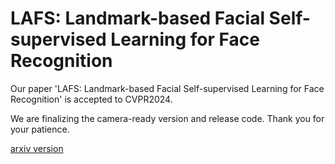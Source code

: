 # LAFS: Landmark-based Facial Self-supervised Learning for Face Recognition
Our paper 'LAFS: Landmark-based Facial Self-supervised Learning for Face Recognition' is accepted to CVPR2024.

We are finalizing the camera-ready version and release code. Thank you for your patience.

[arxiv version](https://arxiv.org/pdf/2403.08161.pdf)
